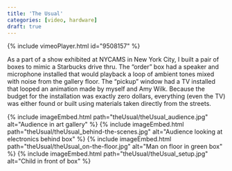 ```yaml
---
title: 'The Usual'
categories: [video, hardware]
draft: true
---
```


{% include vimeoPlayer.html id="9508157" %}

As a part of a show exhibited at NYCAMS in New York City, I built a pair of boxes to mimic a Starbucks drive thru. The “order” box had a speaker and microphone installed that would playback a loop of ambient tones mixed with noise from the gallery floor. The “pickup” window had a TV installed that looped an animation made by myself and Amy Wilk. Because the budget for the installation was exactly zero dollars, everything (even the TV) was either found or built using materials taken directly from the streets.

{% include imageEmbed.html path="theUsual/theUsual_audience.jpg" alt="Audience in art gallery" %}
{% include imageEmbed.html path="theUsual/theUsual_behind-the-scenes.jpg" alt="Audience looking at electronics behind box" %}
{% include imageEmbed.html path="theUsual/theUsual_on-the-floor.jpg" alt="Man on floor in green box" %}
{% include imageEmbed.html path="theUsual/theUsual_setup.jpg" alt="Child in front of box" %}
